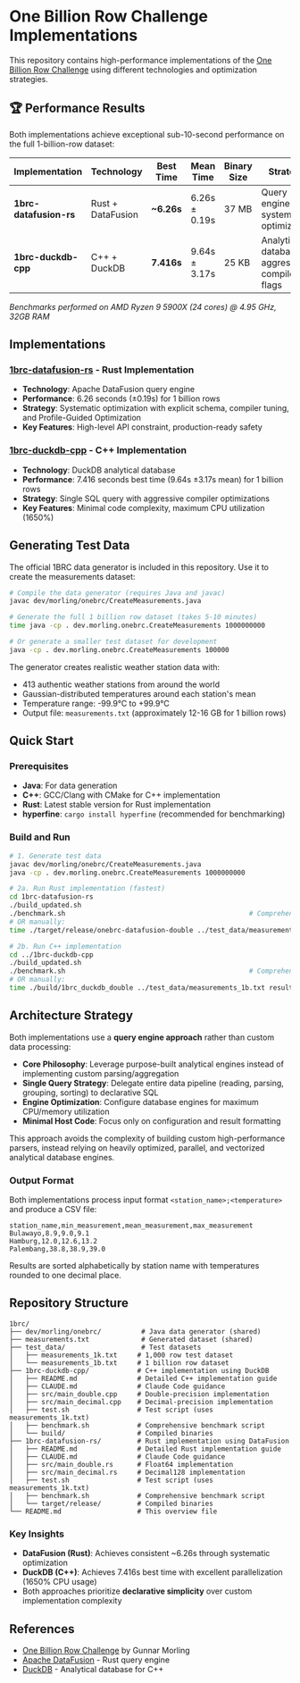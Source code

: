 # One Billion Row Challenge Implementations

This repository contains high-performance implementations of the [One Billion Row Challenge](https://github.com/gunnarmorling/1brc) using different technologies and optimization strategies.

## 🏆 Performance Results

Both implementations achieve exceptional sub-10-second performance on the full 1-billion-row dataset:

| Implementation | Technology | Best Time | Mean Time | Binary Size | Strategy |
|---|---|---|---|---|---|
| **1brc-datafusion-rs** | Rust + DataFusion | **~6.26s** | 6.26s ± 0.19s | 37 MB | Query engine + systematic optimization |
| **1brc-duckdb-cpp** | C++ + DuckDB | **7.416s** | 9.64s ± 3.17s | 25 KB | Analytical database + aggressive compiler flags |

*Benchmarks performed on AMD Ryzen 9 5900X (24 cores) @ 4.95 GHz, 32GB RAM*

## Implementations

### [1brc-datafusion-rs](./1brc-datafusion-rs/) - Rust Implementation
- **Technology**: Apache DataFusion query engine
- **Performance**: 6.26 seconds (±0.19s) for 1 billion rows
- **Strategy**: Systematic optimization with explicit schema, compiler tuning, and Profile-Guided Optimization
- **Key Features**: High-level API constraint, production-ready safety

### [1brc-duckdb-cpp](./1brc-duckdb-cpp/) - C++ Implementation  
- **Technology**: DuckDB analytical database
- **Performance**: 7.416 seconds best time (9.64s ±3.17s mean) for 1 billion rows
- **Strategy**: Single SQL query with aggressive compiler optimizations
- **Key Features**: Minimal code complexity, maximum CPU utilization (1650%)

## Generating Test Data

The official 1BRC data generator is included in this repository. Use it to create the measurements dataset:

```bash
# Compile the data generator (requires Java and javac)
javac dev/morling/onebrc/CreateMeasurements.java

# Generate the full 1 billion row dataset (takes 5-10 minutes)
time java -cp . dev.morling.onebrc.CreateMeasurements 1000000000

# Or generate a smaller test dataset for development
java -cp . dev.morling.onebrc.CreateMeasurements 100000
```

The generator creates realistic weather station data with:
- 413 authentic weather stations from around the world
- Gaussian-distributed temperatures around each station's mean
- Temperature range: -99.9°C to +99.9°C
- Output file: `measurements.txt` (approximately 12-16 GB for 1 billion rows)

## Quick Start

### Prerequisites
- **Java**: For data generation
- **C++**: GCC/Clang with CMake for C++ implementation
- **Rust**: Latest stable version for Rust implementation
- **hyperfine**: `cargo install hyperfine` (recommended for benchmarking)

### Build and Run
```bash
# 1. Generate test data
javac dev/morling/onebrc/CreateMeasurements.java
java -cp . dev.morling.onebrc.CreateMeasurements 1000000000

# 2a. Run Rust implementation (fastest)
cd 1brc-datafusion-rs
./build_updated.sh
./benchmark.sh                                              # Comprehensive benchmark
# OR manually:
time ./target/release/onebrc-datafusion-double ../test_data/measurements_1b.txt results_double.csv

# 2b. Run C++ implementation
cd ../1brc-duckdb-cpp
./build_updated.sh
./benchmark.sh                                              # Comprehensive benchmark  
# OR manually:
time ./build/1brc_duckdb_double ../test_data/measurements_1b.txt results_double.csv
```

## Architecture Strategy

Both implementations use a **query engine approach** rather than custom data processing:

- **Core Philosophy**: Leverage purpose-built analytical engines instead of implementing custom parsing/aggregation
- **Single Query Strategy**: Delegate entire data pipeline (reading, parsing, grouping, sorting) to declarative SQL
- **Engine Optimization**: Configure database engines for maximum CPU/memory utilization
- **Minimal Host Code**: Focus only on configuration and result formatting

This approach avoids the complexity of building custom high-performance parsers, instead relying on heavily optimized, parallel, and vectorized analytical database engines.

### Output Format
Both implementations process input format `<station_name>;<temperature>` and produce a CSV file:
```csv
station_name,min_measurement,mean_measurement,max_measurement
Bulawayo,8.9,9.0,9.1
Hamburg,12.0,12.6,13.2
Palembang,38.8,38.9,39.0
```
Results are sorted alphabetically by station name with temperatures rounded to one decimal place.

## Repository Structure

```
1brc/
├── dev/morling/onebrc/          # Java data generator (shared)
├── measurements.txt             # Generated dataset (shared)
├── test_data/                   # Test datasets
│   ├── measurements_1k.txt     # 1,000 row test dataset
│   └── measurements_1b.txt     # 1 billion row dataset
├── 1brc-duckdb-cpp/            # C++ implementation using DuckDB
│   ├── README.md               # Detailed C++ implementation guide
│   ├── CLAUDE.md               # Claude Code guidance
│   ├── src/main_double.cpp     # Double-precision implementation
│   ├── src/main_decimal.cpp    # Decimal-precision implementation
│   ├── test.sh                 # Test script (uses measurements_1k.txt)
│   ├── benchmark.sh            # Comprehensive benchmark script
│   └── build/                  # Compiled binaries
├── 1brc-datafusion-rs/         # Rust implementation using DataFusion  
│   ├── README.md               # Detailed Rust implementation guide
│   ├── CLAUDE.md               # Claude Code guidance
│   ├── src/main_double.rs      # Float64 implementation
│   ├── src/main_decimal.rs     # Decimal128 implementation
│   ├── test.sh                 # Test script (uses measurements_1k.txt)
│   ├── benchmark.sh            # Comprehensive benchmark script
│   └── target/release/         # Compiled binaries
└── README.md                   # This overview file
```

### Key Insights
- **DataFusion (Rust)**: Achieves consistent ~6.26s through systematic optimization
- **DuckDB (C++)**: Achieves 7.416s best time with excellent parallelization (1650% CPU usage)
- Both approaches prioritize **declarative simplicity** over custom implementation complexity

## References

- [One Billion Row Challenge](https://github.com/gunnarmorling/1brc) by Gunnar Morling
- [Apache DataFusion](https://github.com/apache/arrow-datafusion) - Rust query engine
- [DuckDB](https://duckdb.org/) - Analytical database for C++
